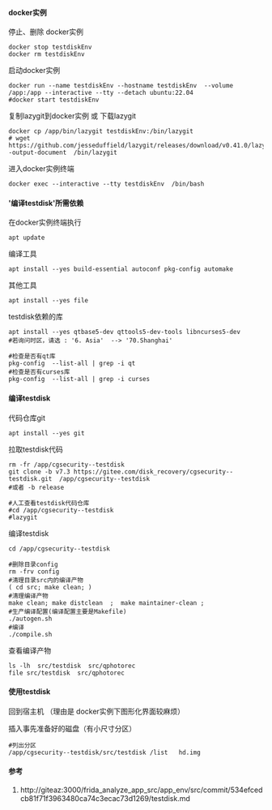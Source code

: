 
#### docker实例
停止、删除 docker实例
```shell
docker stop testdiskEnv
docker rm testdiskEnv
```

启动docker实例
```shell
docker run --name testdiskEnv --hostname testdiskEnv  --volume /app:/app --interactive --tty --detach ubuntu:22.04
#docker start testdiskEnv
```

复制lazygit到docker实例 或 下载lazygit
```shell
docker cp /app/bin/lazygit testdiskEnv:/bin/lazygit
# wget https://github.com/jesseduffield/lazygit/releases/download/v0.41.0/lazygit_0.41.0_Linux_x86_64.tar.gz -output-document  /bin/lazygit
```

进入docker实例终端
```
docker exec --interactive --tty testdiskEnv  /bin/bash
```

#### '编译testdisk'所需依赖


在docker实例终端执行
```shell
apt update

```


编译工具
```shell
apt install --yes build-essential autoconf pkg-config automake
```

其他工具
```shell
apt install --yes file
```

testdisk依赖的库
```shell
apt install --yes qtbase5-dev qttools5-dev-tools libncurses5-dev 
#若询问时区，请选 : '6. Asia'  --> '70.Shanghai'

#检查是否有qt库
pkg-config  --list-all | grep -i qt
#检查是否有curses库
pkg-config  --list-all | grep -i curses
```

#### 编译testdisk

代码仓库git
```shell
apt install --yes git
```

拉取testdisk代码
```shell
rm -fr /app/cgsecurity--testdisk
git clone -b v7.3 https://gitee.com/disk_recovery/cgsecurity--testdisk.git  /app/cgsecurity--testdisk
#或者 -b release

#人工查看testdisk代码仓库
#cd /app/cgsecurity--testdisk
#lazygit
```
编译testdisk
```shell
cd /app/cgsecurity--testdisk

#删除目录config
rm -frv config
#清理目录src内的编译产物
( cd src; make clean; )
#清理编译产物
make clean; make distclean  ;  make maintainer-clean ;
#生产编译配置(编译配置主要是Makefile)
./autogen.sh
#编译
./compile.sh
```

查看编译产物
```shell
ls -lh  src/testdisk  src/qphotorec
file src/testdisk  src/qphotorec
```

#### 使用testdisk
回到宿主机 （理由是 docker实例下图形化界面较麻烦） 

插入事先准备好的磁盘（有小尺寸分区）

```
#列出分区
/app/cgsecurity--testdisk/src/testdisk /list   hd.img 
```

#### 参考
1. http://giteaz:3000/frida_analyze_app_src/app_env/src/commit/534efcedcb81f71f3963480ca74c3ecac73d1269/testdisk.md